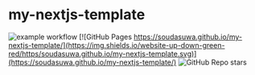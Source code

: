 # my-nextjs-template
![example workflow](https://github.com/soudasuwa/my-nextjs-template/actions/workflows/gh-pages.deploy.yml/badge.svg)
[![GitHub Pages https://soudasuwa.github.io/my-nextjs-template/](https://img.shields.io/website-up-down-green-red/https/soudasuwa.github.io/my-nextjs-template.svg)](https://soudasuwa.github.io/my-nextjs-template/)
![GitHub Repo stars](https://img.shields.io/github/stars/soudasuwa/my-nextjs-template?label=Repo%20Stars)
